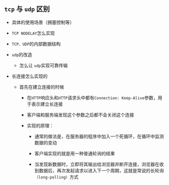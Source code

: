 ## `tcp` 与 `udp` 区别
* 具体的使用场景（拥塞控制等）
* `TCP NODELAY`怎么实现
* `TCP、UDP`的内部数据结构
* `udp`的改造
    * 怎么让 `udp`实现可靠传输

* 长连接怎么实现的
    * 首先在建立连接的时候
    
        * 在`HTTP`响应头和`HTTP`请求头中都有`Connection: Keep-Alive`参数，用于表示建立长连接
        
        * 客户端和服务端发现这个参数之后都不会关闭这个连接
        * 实现的原理：
            * 通常的做法是，在服务器的程序中加入一个死循环，在循环中监测数据的变动
            
            * 客户端实现的就是用一种普通轮询的结果
            
            * 当发现新数据时，立即将其输出给浏览器并断开连接，浏览器在收到数据后，再次发起请求以进入下一个周期，这就是常说的长轮询`（long-polling）`方式
    


